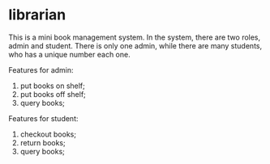 # librarian

This is a mini book management system. In the system, there are two roles, admin and student. There is only one admin, while there are many students, who has a unique number each one.

Features for admin:
1. put books on shelf;
2. put books off shelf;
3. query books;

Features for student:
1. checkout books;
2. return books;
3. query books;
